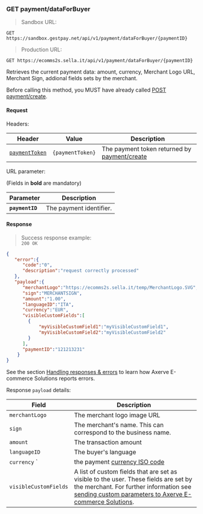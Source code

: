 ### GET payment/dataForBuyer


> Sandbox URL:

```
GET https://sandbox.gestpay.net/api/v1/payment/dataForBuyer/{paymentID}
```


> Production URL: 

```
GET https://ecomms2s.sella.it/api/v1/payment/dataForBuyer/{paymentID}
```


Retrieves the current payment data: amount, currency, Merchant Logo URL, Merchant Sign, addional fields sets by the merchant.

Before calling this method, you MUST have already called [POST payment/create](#post-payment-create). 

#### Request 

Headers: 

| Header          | Value                         | Description                                                        |
| --------------- | ----------------------------- | ------------------------------------------------------------------ |
| [`paymentToken`](#payment-token) | `{paymentToken}` | The payment token returned by [payment/create](##post-payment-create-beta) |

URL parameter: 

(Fields in **bold** are mandatory)

| Parameter | Description | 
| --------- | ----------- | 
| **`paymentID`** | The payment identifier. | 

#### Response 

> Success response example:<br>
> `200 OK`

```json
{
   "error":{  
      "code":"0",
      "description":"request correctly processed"
   },
   "payload":{  
      "merchantLogo":"https://ecomms2s.sella.it/temp/MerchantLogo.SVG",
      "sign":"MERCHANTSIGN",
      "amount":"1.00",
      "languageID":"ITA",
      "currency":"EUR",
      "visibleCustomFields":[  
        {  
            "myVisibleCustomField1":"myVisibleCustomField1",
            "myVisibleCustomField2":"myVisibleCustomField2"
        }
      ],
      "paymentID":"121213231"
    }
}
```

See the section [Handling responses & errors](#handling-responses-amp-errors) to learn how Axerve E-commerce Solutions reports errors.

Response `payload` details:


| Field          | Description 
| -------------- | -----------
| `merchantLogo` | The merchant logo image URL
| `sign` | The merchant's name. This can correspond to the business name.
| `amount` | The transaction amount 
| `languageID` | The buyer's language 
| `currency` ` | the payment [currency ISO code](#currency-codes) 
| `visibleCustomFields` | A list of custom fields that are set as visible to the user. These fields are set by the merchant. For further information see [sending custom parameters to Axerve E-commerce Solutions](https://docs.gestpay.it/rest/getting-started/setup-merchant-profile/#sending-custom-parameters-to-axerve-e-commerce-solutions). 